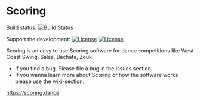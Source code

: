 # Scoring

Build status: ![Build Status](https://img.shields.io/badge/build-passing-green)

Support the development: [![License](https://img.shields.io/badge/support%20us-patreon-blue)](https://www.patreon.com/AndreasKasper) [![License](https://img.shields.io/badge/support%20us-paypal-blue)](https://paypal.me/AndreasKasper)

Scoring is an easy to use Scoring software for dance competitions like West Coast Swing, Salsa, Bachata, Zouk.

* If you find a bug. Please file a bug in the Issues section.
* If you wanna learn more about Scoring or how the software works, please use the wiki-section.


https://scoring.dance
